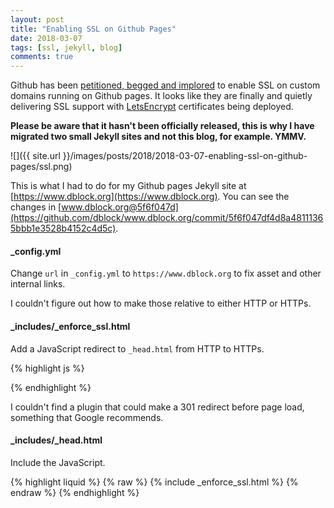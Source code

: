 ```yaml
---
layout: post
title: "Enabling SSL on Github Pages"
date: 2018-03-07
tags: [ssl, jekyll, blog]
comments: true
---
```

Github has been [petitioned, begged and implored](https://gist.github.com/coolaj86/e07d42f5961c68fc1fc8) to enable SSL on custom domains running on Github pages. It looks like they are finally and quietly delivering SSL support with [LetsEncrypt](https://letsencrypt.org) certificates being deployed.

<b>Please be aware that it hasn't been officially released, this is why I have migrated two small Jekyll sites and not this blog, for example. YMMV.</b>

![]({{ site.url }}/images/posts/2018/2018-03-07-enabling-ssl-on-github-pages/ssl.png)

This is what I had to do for my Github pages Jekyll site at [https://www.dblock.org](https://www.dblock.org). You can see the changes in [www.dblock.org@5f6f047d](https://github.com/dblock/www.dblock.org/commit/5f6f047df4d8a48111365bbb1e3528b4152c4d5c).

#### _config.yml

Change `url` in `_config.yml` to `https://www.dblock.org` to fix asset and other internal links.

I couldn't figure out how to make those relative to either HTTP or HTTPs.

#### _includes/_enforce_ssl.html

Add a JavaScript redirect to `_head.html` from HTTP to HTTPs.

{% highlight js %}
<script language="javascript">
  // Enforce SSL
  (function (root) {
    "use strict";
    var h = root ? root.location.hostname : "",
    p = root ? root.location.protocol : "";
    if ("http:" === p && !(/^(localhost|127.0.0.1)/).test(h)) {
      root.location.protocol = "https:";
    }
  }
  ("undefined" !== typeof window ? window : this));
</script>
{% endhighlight %}

I couldn't find a plugin that could make a 301 redirect before page load, something that Google recommends.

#### _includes/_head.html

Include the JavaScript.

{% highlight liquid %}
{% raw  %}
{% include _enforce_ssl.html %}
{% endraw  %}
{% endhighlight %}
